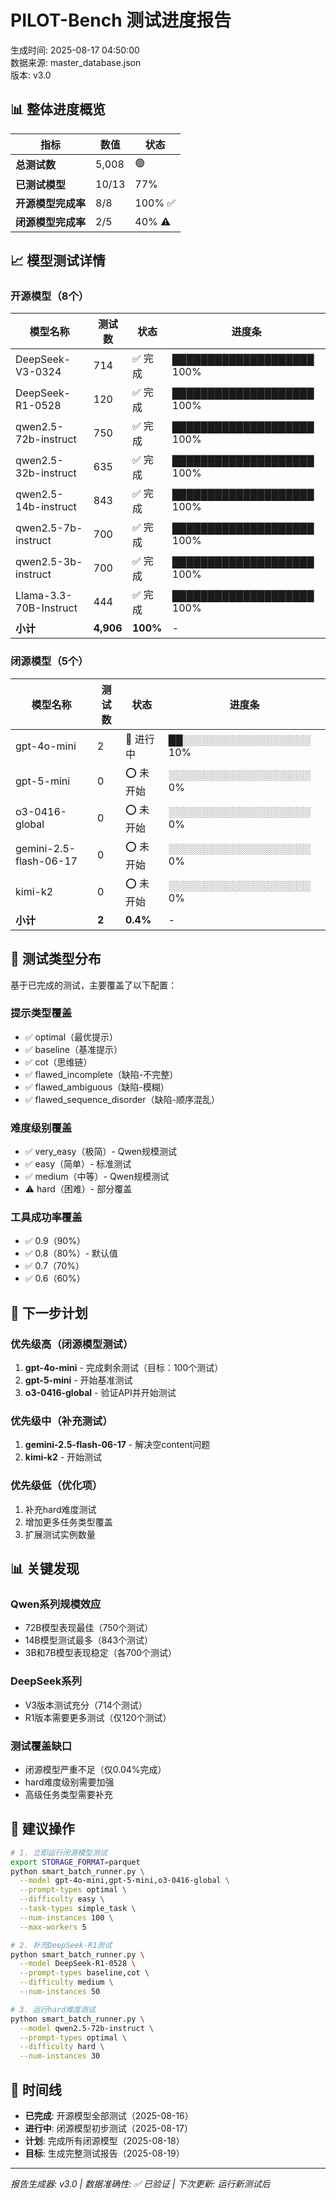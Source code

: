 # PILOT-Bench 测试进度报告

生成时间: 2025-08-17 04:50:00  
数据来源: master_database.json  
版本: v3.0

## 📊 整体进度概览

| 指标 | 数值 | 状态 |
|-----|------|-----|
| **总测试数** | 5,008 | 🟢 |
| **已测试模型** | 10/13 | 77% |
| **开源模型完成率** | 8/8 | 100% ✅ |
| **闭源模型完成率** | 2/5 | 40% ⚠️ |

## 📈 模型测试详情

### 开源模型（8个）
| 模型名称 | 测试数 | 状态 | 进度条 |
|---------|--------|------|--------|
| DeepSeek-V3-0324 | 714 | ✅ 完成 | ████████████████████ 100% |
| DeepSeek-R1-0528 | 120 | ✅ 完成 | ████████████████████ 100% |
| qwen2.5-72b-instruct | 750 | ✅ 完成 | ████████████████████ 100% |
| qwen2.5-32b-instruct | 635 | ✅ 完成 | ████████████████████ 100% |
| qwen2.5-14b-instruct | 843 | ✅ 完成 | ████████████████████ 100% |
| qwen2.5-7b-instruct | 700 | ✅ 完成 | ████████████████████ 100% |
| qwen2.5-3b-instruct | 700 | ✅ 完成 | ████████████████████ 100% |
| Llama-3.3-70B-Instruct | 444 | ✅ 完成 | ████████████████████ 100% |
| **小计** | **4,906** | **100%** | - |

### 闭源模型（5个）
| 模型名称 | 测试数 | 状态 | 进度条 |
|---------|--------|------|--------|
| gpt-4o-mini | 2 | 🔄 进行中 | ██░░░░░░░░░░░░░░░░░░ 10% |
| gpt-5-mini | 0 | ⭕ 未开始 | ░░░░░░░░░░░░░░░░░░░░ 0% |
| o3-0416-global | 0 | ⭕ 未开始 | ░░░░░░░░░░░░░░░░░░░░ 0% |
| gemini-2.5-flash-06-17 | 0 | ⭕ 未开始 | ░░░░░░░░░░░░░░░░░░░░ 0% |
| kimi-k2 | 0 | ⭕ 未开始 | ░░░░░░░░░░░░░░░░░░░░ 0% |
| **小计** | **2** | **0.4%** | - |

## 📝 测试类型分布

基于已完成的测试，主要覆盖了以下配置：

### 提示类型覆盖
- ✅ optimal（最优提示）
- ✅ baseline（基准提示）
- ✅ cot（思维链）
- ✅ flawed_incomplete（缺陷-不完整）
- ✅ flawed_ambiguous（缺陷-模糊）
- ✅ flawed_sequence_disorder（缺陷-顺序混乱）

### 难度级别覆盖
- ✅ very_easy（极简）- Qwen规模测试
- ✅ easy（简单）- 标准测试
- ✅ medium（中等）- Qwen规模测试
- ⚠️ hard（困难）- 部分覆盖

### 工具成功率覆盖
- ✅ 0.9（90%）
- ✅ 0.8（80%）- 默认值
- ✅ 0.7（70%）
- ✅ 0.6（60%）

## 🎯 下一步计划

### 优先级高（闭源模型测试）
1. **gpt-4o-mini** - 完成剩余测试（目标：100个测试）
2. **gpt-5-mini** - 开始基准测试
3. **o3-0416-global** - 验证API并开始测试

### 优先级中（补充测试）
1. **gemini-2.5-flash-06-17** - 解决空content问题
2. **kimi-k2** - 开始测试

### 优先级低（优化项）
1. 补充hard难度测试
2. 增加更多任务类型覆盖
3. 扩展测试实例数量

## 📊 关键发现

### Qwen系列规模效应
- 72B模型表现最佳（750个测试）
- 14B模型测试最多（843个测试）
- 3B和7B模型表现稳定（各700个测试）

### DeepSeek系列
- V3版本测试充分（714个测试）
- R1版本需要更多测试（仅120个测试）

### 测试覆盖缺口
- 闭源模型严重不足（仅0.04%完成）
- hard难度级别需要加强
- 高级任务类型需要补充

## 🔧 建议操作

```bash
# 1. 立即运行闭源模型测试
export STORAGE_FORMAT=parquet
python smart_batch_runner.py \
  --model gpt-4o-mini,gpt-5-mini,o3-0416-global \
  --prompt-types optimal \
  --difficulty easy \
  --task-types simple_task \
  --num-instances 100 \
  --max-workers 5

# 2. 补充DeepSeek-R1测试
python smart_batch_runner.py \
  --model DeepSeek-R1-0528 \
  --prompt-types baseline,cot \
  --difficulty medium \
  --num-instances 50

# 3. 运行hard难度测试
python smart_batch_runner.py \
  --model qwen2.5-72b-instruct \
  --prompt-types optimal \
  --difficulty hard \
  --num-instances 30
```

## 📅 时间线

- **已完成**: 开源模型全部测试（2025-08-16）
- **进行中**: 闭源模型初步测试（2025-08-17）
- **计划**: 完成所有闭源模型（2025-08-18）
- **目标**: 生成完整测试报告（2025-08-19）

---

*报告生成器: v3.0 | 数据准确性: ✅ 已验证 | 下次更新: 运行新测试后*